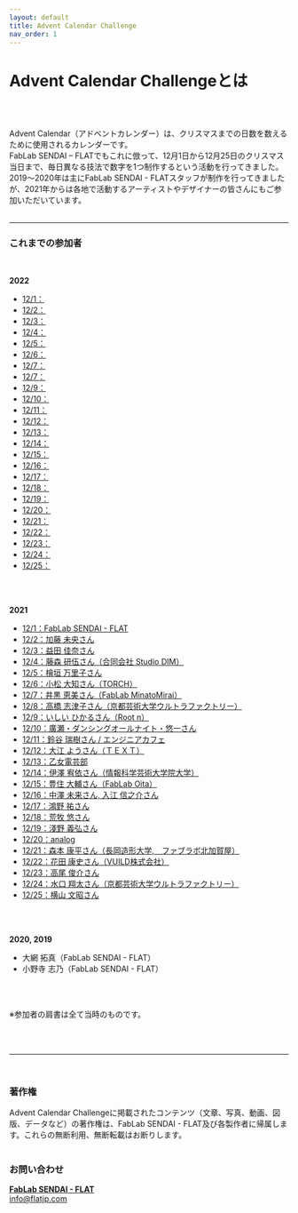 ```yaml
---
layout: default
title: Advent Calendar Challenge
nav_order: 1
---
```


# Advent Calendar Challengeとは
<br><br>


Advent Calendar（アドベントカレンダー）は、クリスマスまでの日数を数えるために使用されるカレンダーです。<br>
FabLab SENDAI – FLATでもこれに倣って、12月1日から12月25日のクリスマス当日まで、毎日異なる技法で数字を1つ制作するという活動を行ってきました。<br>
2019〜2020年は主にFabLab SENDAI - FLATスタッフが制作を行ってきましたが、2021年からは各地で活動するアーティストやデザイナーの皆さんにもご参加いただいています。<br>
<br>

---

### **これまでの参加者**
<br>

**2022**
* <a href="https://fablabsendai.github.io/acc/2022/1201.html" target="_blank" rel="noopener noreferrer">12/1：</a>
* <a href="https://fablabsendai.github.io/acc/2022/1202.html" target="_blank" rel="noopener noreferrer">12/2：</a>
* <a href="https://fablabsendai.github.io/acc/2022/1203.html" target="_blank" rel="noopener noreferrer">12/3：</a>
* <a href="https://fablabsendai.github.io/acc/2022/1204.html" target="_blank" rel="noopener noreferrer">12/4：</a>
* <a href="https://fablabsendai.github.io/acc/2022/1205.html" target="_blank" rel="noopener noreferrer">12/5：</a>
* <a href="https://fablabsendai.github.io/acc/2022/1206.html" target="_blank" rel="noopener noreferrer">12/6：</a>
* <a href="https://fablabsendai.github.io/acc/2022/1207.html" target="_blank" rel="noopener noreferrer">12/7：</a>
* <a href="https://fablabsendai.github.io/acc/2022/1208.html" target="_blank" rel="noopener noreferrer">12/7：</a>
* <a href="https://fablabsendai.github.io/acc/2022/1209.html" target="_blank" rel="noopener noreferrer">12/9：</a>
* <a href="https://fablabsendai.github.io/acc/2022/1210.html" target="_blank" rel="noopener noreferrer">12/10：</a>
* <a href="https://fablabsendai.github.io/acc/2022/1211.html" target="_blank" rel="noopener noreferrer">12/11：</a>
* <a href="https://fablabsendai.github.io/acc/2022/1212.html" target="_blank" rel="noopener noreferrer">12/12：</a>
* <a href="https://fablabsendai.github.io/acc/2022/1213.html" target="_blank" rel="noopener noreferrer">12/13：</a>
* <a href="https://fablabsendai.github.io/acc/2022/1214.html" target="_blank" rel="noopener noreferrer">12/14：</a>
* <a href="https://fablabsendai.github.io/acc/2022/1215.html" target="_blank" rel="noopener noreferrer">12/15：</a>
* <a href="https://fablabsendai.github.io/acc/2022/1216.html" target="_blank" rel="noopener noreferrer">12/16：</a>
* <a href="https://fablabsendai.github.io/acc/2022/1217.html" target="_blank" rel="noopener noreferrer">12/17：</a>
* <a href="https://fablabsendai.github.io/acc/2022/1218.html" target="_blank" rel="noopener noreferrer">12/18：</a>
* <a href="https://fablabsendai.github.io/acc/2022/1219.html" target="_blank" rel="noopener noreferrer">12/19：</a>
* <a href="https://fablabsendai.github.io/acc/2022/1220.html" target="_blank" rel="noopener noreferrer">12/20：</a>
* <a href="https://fablabsendai.github.io/acc/2022/1221.html" target="_blank" rel="noopener noreferrer">12/21：</a>
* <a href="https://fablabsendai.github.io/acc/2022/1222.html" target="_blank" rel="noopener noreferrer">12/22：</a>
* <a href="https://fablabsendai.github.io/acc/2022/1223.html" target="_blank" rel="noopener noreferrer">12/23：</a>
* <a href="https://fablabsendai.github.io/acc/2022/1224.html" target="_blank" rel="noopener noreferrer">12/24：</a>
* <a href="https://fablabsendai.github.io/acc/2022/1225.html" target="_blank" rel="noopener noreferrer">12/25：</a>

<br>
<br>

**2021**
* <a href="https://fablabsendai.github.io/acc/2021/1201.html" target="_blank" rel="noopener noreferrer">12/1：FabLab SENDAI - FLAT</a>
* <a href="https://fablabsendai.github.io/acc/2021/1202.html" target="_blank" rel="noopener noreferrer">12/2：加藤 未央さん</a>
* <a href="https://fablabsendai.github.io/acc/2021/1203.html" target="_blank" rel="noopener noreferrer">12/3：益田 佳奈さん</a>
* <a href="https://fablabsendai.github.io/acc/2021/1204.html" target="_blank" rel="noopener noreferrer">12/4：藤森 研伍さん（合同会社 Studio DIM）</a>
* <a href="https://fablabsendai.github.io/acc/2021/1205.html" target="_blank" rel="noopener noreferrer">12/5：檜垣 万里子さん</a>
* <a href="https://fablabsendai.github.io/acc/2021/1206.html" target="_blank" rel="noopener noreferrer">12/6：小松 大知さん（TORCH）</a>
* <a href="https://fablabsendai.github.io/acc/2021/1207.html" target="_blank" rel="noopener noreferrer">12/7：井黒 恵美さん（FabLab MinatoMirai）</a>
* <a href="https://fablabsendai.github.io/acc/2021/1208.html" target="_blank" rel="noopener noreferrer">12/8：高橋 志津子さん（京都芸術大学ウルトラファクトリー）</a>
* <a href="https://fablabsendai.github.io/acc/2021/1209.html" target="_blank" rel="noopener noreferrer">12/9：いしい ひかるさん（Root n）</a>
* <a href="https://fablabsendai.github.io/acc/2021/1210.html" target="_blank" rel="noopener noreferrer">12/10：廣瀬・ダンシングオールナイト・悠一さん</a>
* <a href="https://fablabsendai.github.io/acc/2021/1211.html" target="_blank" rel="noopener noreferrer">12/11：鈴谷 瑞樹さん / エンジニアカフェ</a>
* <a href="https://fablabsendai.github.io/acc/2021/1212.html" target="_blank" rel="noopener noreferrer">12/12：大江 ようさん（ＴＥＸＴ）</a>
* <a href="https://fablabsendai.github.io/acc/2021/1213.html" target="_blank" rel="noopener noreferrer">12/13：乙女電芸部</a>
* <a href="https://fablabsendai.github.io/acc/2021/1214.html" target="_blank" rel="noopener noreferrer">12/14：伊澤 宥依さん（情報科学芸術大学院大学）</a>
* <a href="https://fablabsendai.github.io/acc/2021/1215.html" target="_blank" rel="noopener noreferrer">12/15：豊住 大輔さん（FabLab Oita）</a>
* <a href="https://fablabsendai.github.io/acc/2021/1216.html" target="_blank" rel="noopener noreferrer">12/16：中澤 未来さん, 入江 信之介さん</a>
* <a href="https://fablabsendai.github.io/acc/2021/1217.html" target="_blank" rel="noopener noreferrer">12/17：鴻野 祐さん</a>
* <a href="https://fablabsendai.github.io/acc/2021/1218.html" target="_blank" rel="noopener noreferrer">12/18：荒牧 悠さん</a>
* <a href="https://fablabsendai.github.io/acc/2021/1219.html" target="_blank" rel="noopener noreferrer">12/19：淺野 義弘さん</a>
* <a href="https://fablabsendai.github.io/acc/2021/1220.html" target="_blank" rel="noopener noreferrer">12/20：analog</a>
* <a href="https://fablabsendai.github.io/acc/2021/1221.html" target="_blank" rel="noopener noreferrer">12/21：森本 康平さん（長岡造形大学,　ファブラボ北加賀屋）</a>
* <a href="https://fablabsendai.github.io/acc/2021/1222.html" target="_blank" rel="noopener noreferrer">12/22：花田 康史さん（VUILD株式会社）</a>
* <a href="https://fablabsendai.github.io/acc/2021/1223.html" target="_blank" rel="noopener noreferrer">12/23：高尾 俊介さん</a>
* <a href="https://fablabsendai.github.io/acc/2021/1224.html" target="_blank" rel="noopener noreferrer">12/24：水口 翔太さん（京都芸術大学ウルトラファクトリー）</a>
* <a href="https://fablabsendai.github.io/acc/2021/1225.html" target="_blank" rel="noopener noreferrer">12/25：横山 文昭さん</a>

<br>
<br>

**2020, 2019**

* 大網 拓真（FabLab SENDAI - FLAT）
* 小野寺 志乃（FabLab SENDAI - FLAT）

<br>
<br>

※参加者の肩書は全て当時のものです。

<br>
<br>

---

<br>

### **著作権**

 Advent Calendar Challengeに掲載されたコンテンツ（文章、写真、動画、図版、データなど）の著作権は、FabLab SENDAI - FLAT及び各製作者に帰属します。これらの無断利用、無断転載はお断りします。<br>
<br>

### **お問い合わせ**

**[FabLab SENDAI - FLAT](https://fablabsendai-flat.com)**<br>
info@flatjp.com

<br>
<br>
<br>